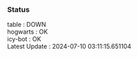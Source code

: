### Status


table : DOWN  
hogwarts : OK  
icy-bot : OK  
Latest Update : 2024-07-10 03:11:15.651104
